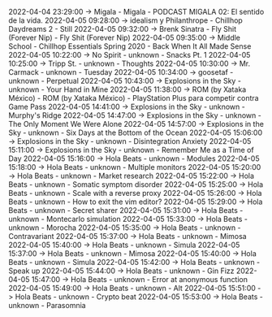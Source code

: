 2022-04-04 23:29:00 -> Migala - Migala - PODCAST MIGALA 02: El sentido de la vida.
2022-04-05 09:28:00 -> idealism y Philanthrope - Chillhop Daydreams 2 - Still
2022-04-05 09:32:00 -> Brenk Sinatra - Fly Shit (Forever Nip) - Fly Shit (Forever Nip)
2022-04-05 09:35:00 -> Middle School - Chillhop Essentials Spring 2020 - Back When It All Made Sense
2022-04-05 10:22:00 -> No Spirit - unknown - Snacks Pt. 1
2022-04-05 10:25:00 -> Tripp St. - unknown - Thoughts
2022-04-05 10:30:00 -> Mr. Carmack - unknown - Tuesday
2022-04-05 10:34:00 -> goosetaf - unknown - Perpetual
2022-04-05 10:43:00 -> Explosions in the Sky - unknown - Your Hand in Mine
2022-04-05 11:38:00 -> ROM (by Xataka México) - ROM (by Xataka México) - PlayStation Plus para competir contra Game Pass
2022-04-05 14:41:00 -> Explosions in the Sky - unknown - Murphy's Ridge
2022-04-05 14:47:00 -> Explosions in the Sky - unknown - The Only Moment We Were Alone
2022-04-05 14:57:00 -> Explosions in the Sky - unknown - Six Days at the Bottom of the Ocean
2022-04-05 15:06:00 -> Explosions in the Sky - unknown - Disintegration Anxiety
2022-04-05 15:11:00 -> Explosions in the Sky - unknown - Remember Me as a Time of Day
2022-04-05 15:16:00 -> Hola Beats - unknown - Modules
2022-04-05 15:18:00 -> Hola Beats - unknown - Multiple monitors
2022-04-05 15:20:00 -> Hola Beats - unknown - Market research
2022-04-05 15:22:00 -> Hola Beats - unknown - Somatic symptom disorder
2022-04-05 15:25:00 -> Hola Beats - unknown - Scale with a reverse proxy
2022-04-05 15:26:00 -> Hola Beats - unknown - How to exit the vim editor?
2022-04-05 15:29:00 -> Hola Beats - unknown - Secret sharer
2022-04-05 15:31:00 -> Hola Beats - unknown - Montecarlo simulation
2022-04-05 15:33:00 -> Hola Beats - unknown - Morocha
2022-04-05 15:35:00 -> Hola Beats - unknown - Contravariant
2022-04-05 15:37:00 -> Hola Beats - unknown - Mimosa
2022-04-05 15:40:00 -> Hola Beats - unknown - Simula
2022-04-05 15:37:00 -> Hola Beats - unknown - Mimosa
2022-04-05 15:40:00 -> Hola Beats - unknown - Simula
2022-04-05 15:42:00 -> Hola Beats - unknown - Speak up
2022-04-05 15:44:00 -> Hola Beats - unknown - Gin Fizz
2022-04-05 15:47:00 -> Hola Beats - unknown - Error at anonymous function
2022-04-05 15:49:00 -> Hola Beats - unknown - Alt
2022-04-05 15:51:00 -> Hola Beats - unknown - Crypto beat
2022-04-05 15:53:00 -> Hola Beats - unknown - Parasomnia
